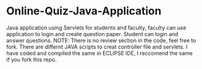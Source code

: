 # Online-Quiz-Java-Application
Java application using Servlets for students and faculty, faculty can use application to login and create question paper.
Student can login and answer questions. 
NOTE: There is no review section in the code, feel free to fork.
There are differnt JAVA scripts to creat controller file and servlets.
I have coded and compiled the same in ECLIPSE IDE, I reccomend the same if you fork this repo.
